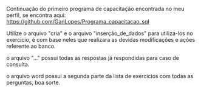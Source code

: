 Continuação do primeiro programa de capacitação encontrada no meu perfil, se encontra aqui:  https://github.com/GanLopes/Programa_capacitacao_sql

Utilize o arquivo "cria" e o arquivo "inserção_de_dados" para utiliza-los no exercicio, é com base neles que realizara as devidas modificações e ações referente ao banco.

o arquivo "..." possui todas as respostas já respondidas para caso de consulta.

o arquivo word possui a segunda parte da lista de exercicios com todas as perguntas, boa sorte.
